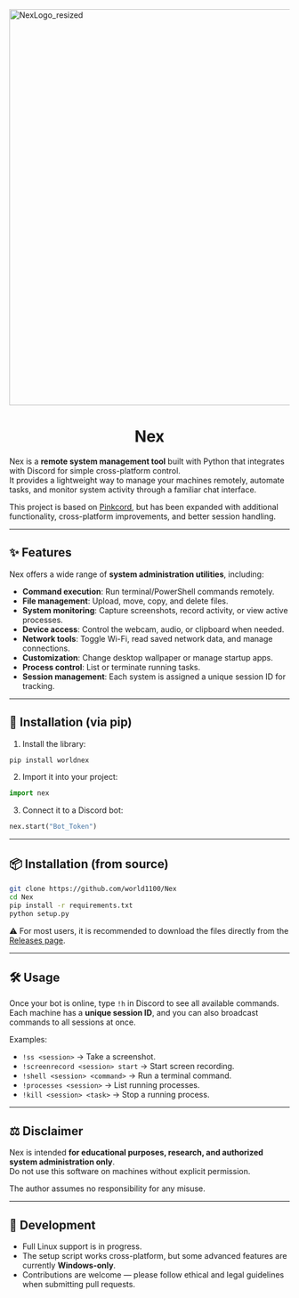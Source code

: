 <img width="1000" height="712" alt="NexLogo_resized" src="https://github.com/user-attachments/assets/cfb4497d-41fc-40fa-8819-d9126ea79124" />

<h1 align="center">Nex</h1>

Nex is a **remote system management tool** built with Python that integrates with Discord for simple cross-platform control.  
It provides a lightweight way to manage your machines remotely, automate tasks, and monitor system activity through a familiar chat interface.  

This project is based on [Pinkcord](https://github.com/Jvr2022/pinkcord), but has been expanded with additional functionality, cross-platform improvements, and better session handling.

---

## ✨ Features

Nex offers a wide range of **system administration utilities**, including:  

- **Command execution**: Run terminal/PowerShell commands remotely.  
- **File management**: Upload, move, copy, and delete files.  
- **System monitoring**: Capture screenshots, record activity, or view active processes.  
- **Device access**: Control the webcam, audio, or clipboard when needed.  
- **Network tools**: Toggle Wi-Fi, read saved network data, and manage connections.  
- **Customization**: Change desktop wallpaper or manage startup apps.  
- **Process control**: List or terminate running tasks.  
- **Session management**: Each system is assigned a unique session ID for tracking.  

---

## 🚀 Installation (via pip)

1. Install the library:

```bash
pip install worldnex
```

2. Import it into your project:

```python
import nex
```

3. Connect it to a Discord bot:

```python
nex.start("Bot_Token")
```

---

## 📦 Installation (from source)

```bash
git clone https://github.com/world1100/Nex
cd Nex
pip install -r requirements.txt
python setup.py
```

⚠️ For most users, it is recommended to download the files directly from the [Releases page](https://github.com/world1100/Nex/releases).  

---

## 🛠 Usage

Once your bot is online, type `!h` in Discord to see all available commands.  
Each machine has a **unique session ID**, and you can also broadcast commands to all sessions at once.  

Examples:  

- `!ss <session>` → Take a screenshot.  
- `!screenrecord <session> start` → Start screen recording.  
- `!shell <session> <command>` → Run a terminal command.  
- `!processes <session>` → List running processes.  
- `!kill <session> <task>` → Stop a running process.  

---

## ⚖️ Disclaimer

Nex is intended **for educational purposes, research, and authorized system administration only**.  
Do not use this software on machines without explicit permission.  

The author assumes no responsibility for any misuse.  

---

## 🔧 Development

- Full Linux support is in progress.  
- The setup script works cross-platform, but some advanced features are currently **Windows-only**.  
- Contributions are welcome — please follow ethical and legal guidelines when submitting pull requests.  
